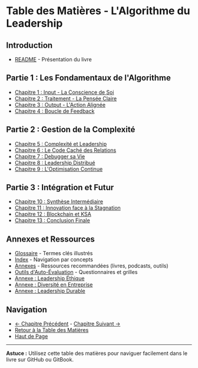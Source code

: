 # Table des Matières - L'Algorithme du Leadership

## Introduction
- [README](README.md) - Présentation du livre

## Partie 1 : Les Fondamentaux de l'Algorithme
- [Chapitre 1 : Input - La Conscience de Soi](chapitre_1_input_la_conscience_de_soi.md)
- [Chapitre 2 : Traitement - La Pensée Claire](chapitre_2_traitement_la_pensee_claire.md)
- [Chapitre 3 : Output - L'Action Alignée](chapitre_3_output_l_action_alignee.md)
- [Chapitre 4 : Boucle de Feedback](chapitre_4_boucle_de_feedback.md)

## Partie 2 : Gestion de la Complexité
- [Chapitre 5 : Complexité et Leadership](chapitre_5_complexite_et_leadership.md)
- [Chapitre 6 : Le Code Caché des Relations](chapitre_6_le_code_cache_des_relations.md)
- [Chapitre 7 : Debugger sa Vie](chapitre_7_debugger_sa_vie.md)
- [Chapitre 8 : Leadership Distribué](chapitre_8_leadership_distribue.md)
- [Chapitre 9 : L'Optimisation Continue](chapitre_9_l_optimisation_continue.md)

## Partie 3 : Intégration et Futur
- [Chapitre 10 : Synthèse Intermédiaire](chapitre_10_synthese_intermediaire.md)
- [Chapitre 11 : Innovation face à la Stagnation](chapitre_11_innovation_face_a_la_stagnation.md)
- [Chapitre 12 : Blockchain et KSA](chapitre_12_blockchain_ksa.md)
- [Chapitre 13 : Conclusion Finale](chapitre_13_conclusion_finale.md)

## Annexes et Ressources
- [Glossaire](glossaire.md) - Termes clés illustrés
- [Index](index.md) - Navigation par concepts
- [Annexes](annexes.md) - Ressources recommandées (livres, podcasts, outils)
- [Outils d'Auto-Évaluation](outils_auto_evaluation.md) - Questionnaires et grilles
- [Annexe : Leadership Éthique](annexe_leadership_ethique.md)
- [Annexe : Diversité en Entreprise](annexe_diversite_entreprise.md)
- [Annexe : Leadership Durable](annexe_leadership_durable.md)

## Navigation
- [← Chapitre Précédent](chapitre_X.md) - [Chapitre Suivant →](chapitre_Y.md)
- [Retour à la Table des Matières](SUMMARY.md)
- [Haut de Page](#table-des-matières---lalgorithme-du-leadership)

---

**Astuce :** Utilisez cette table des matières pour naviguer facilement dans le livre sur GitHub ou GitBook.
